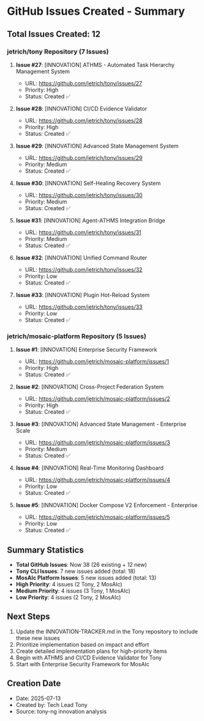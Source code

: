 # GitHub Issues Created - Summary

## Total Issues Created: 12

### jetrich/tony Repository (7 Issues)

1. **Issue #27**: [INNOVATION] ATHMS - Automated Task Hierarchy Management System
   - URL: https://github.com/jetrich/tony/issues/27
   - Priority: High
   - Status: Created ✅

2. **Issue #28**: [INNOVATION] CI/CD Evidence Validator
   - URL: https://github.com/jetrich/tony/issues/28
   - Priority: High
   - Status: Created ✅

3. **Issue #29**: [INNOVATION] Advanced State Management System
   - URL: https://github.com/jetrich/tony/issues/29
   - Priority: Medium
   - Status: Created ✅

4. **Issue #30**: [INNOVATION] Self-Healing Recovery System
   - URL: https://github.com/jetrich/tony/issues/30
   - Priority: Medium
   - Status: Created ✅

5. **Issue #31**: [INNOVATION] Agent-ATHMS Integration Bridge
   - URL: https://github.com/jetrich/tony/issues/31
   - Priority: Medium
   - Status: Created ✅

6. **Issue #32**: [INNOVATION] Unified Command Router
   - URL: https://github.com/jetrich/tony/issues/32
   - Priority: Low
   - Status: Created ✅

7. **Issue #33**: [INNOVATION] Plugin Hot-Reload System
   - URL: https://github.com/jetrich/tony/issues/33
   - Priority: Low
   - Status: Created ✅

### jetrich/mosaic-platform Repository (5 Issues)

1. **Issue #1**: [INNOVATION] Enterprise Security Framework
   - URL: https://github.com/jetrich/mosaic-platform/issues/1
   - Priority: High
   - Status: Created ✅

2. **Issue #2**: [INNOVATION] Cross-Project Federation System
   - URL: https://github.com/jetrich/mosaic-platform/issues/2
   - Priority: High
   - Status: Created ✅

3. **Issue #3**: [INNOVATION] Advanced State Management - Enterprise Scale
   - URL: https://github.com/jetrich/mosaic-platform/issues/3
   - Priority: Medium
   - Status: Created ✅

4. **Issue #4**: [INNOVATION] Real-Time Monitoring Dashboard
   - URL: https://github.com/jetrich/mosaic-platform/issues/4
   - Priority: Low
   - Status: Created ✅

5. **Issue #5**: [INNOVATION] Docker Compose V2 Enforcement - Enterprise
   - URL: https://github.com/jetrich/mosaic-platform/issues/5
   - Priority: Low
   - Status: Created ✅

## Summary Statistics

- **Total GitHub Issues**: Now 38 (26 existing + 12 new)
- **Tony CLI Issues**: 7 new issues added (total: 18)
- **MosAIc Platform Issues**: 5 new issues added (total: 13)
- **High Priority**: 4 issues (2 Tony, 2 MosAIc)
- **Medium Priority**: 4 issues (3 Tony, 1 MosAIc)
- **Low Priority**: 4 issues (2 Tony, 2 MosAIc)

## Next Steps

1. Update the INNOVATION-TRACKER.md in the Tony repository to include these new issues
2. Prioritize implementation based on impact and effort
3. Create detailed implementation plans for high-priority items
4. Begin with ATHMS and CI/CD Evidence Validator for Tony
5. Start with Enterprise Security Framework for MosAIc

## Creation Date
- Date: 2025-07-13
- Created by: Tech Lead Tony
- Source: tony-ng innovation analysis